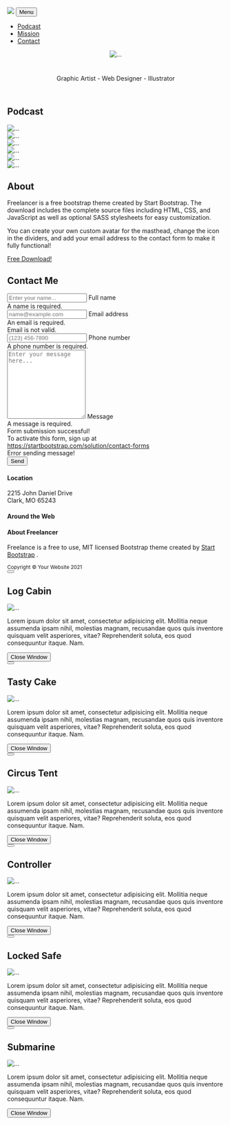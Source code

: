 <!DOCTYPE html>
<html lang="en">
    <head>
        <meta charset="utf-8" />
        <meta name="viewport" content="width=device-width, initial-scale=1, shrink-to-fit=no" />
        <meta name="description" content="" />
        <meta name="author" content="" />
        <title>Fable for Growth</title>
        <!-- Favicon-->
        <link rel="icon" type="image/x-icon" href="assets/favicon.ico" />
        <!-- Font Awesome icons (free version)-->
        <script src="https://use.fontawesome.com/releases/v5.15.3/js/all.js" crossorigin="anonymous"></script>
        <!-- Google fonts-->
        <link href="https://fonts.googleapis.com/css?family=Montserrat:400,700" rel="stylesheet" type="text/css" />
        <link href="https://fonts.googleapis.com/css?family=Lato:400,700,400italic,700italic" rel="stylesheet" type="text/css" />
        <!-- Core theme CSS (includes Bootstrap)-->
        <link href="css/styles.css" rel="stylesheet" />
        <link href="https://cdn.jsdelivr.net/npm/bootstrap@5.0.2/dist/css/bootstrap.min.css" rel="stylesheet" integrity="sha384-EVSTQN3/azprG1Anm3QDgpJLIm9Nao0Yz1ztcQTwFspd3yD65VohhpuuCOmLASjC" crossorigin="anonymous">
        <script src="https://cdn.jsdelivr.net/npm/bootstrap@5.0.2/dist/js/bootstrap.bundle.min.js" integrity="sha384-MrcW6ZMFYlzcLA8Nl+NtUVF0sA7MsXsP1UyJoMp4YLEuNSfAP+JcXn/tWtIaxVXM" crossorigin="anonymous"></script>
    </head>
    <body id="page-top">
        <!-- Navigation-->
        <nav class="navbar navbar-expand-lg bs-brown1 text-uppercase fixed-top" id="mainNav">
            <div class="container">
                <a class="navbar-brand" href="#page-top"><img src="assets/img/Fable.svg"></a>
                <button class="navbar-toggler text-uppercase font-weight-bold bg-primary text-white rounded" type="button" data-bs-toggle="collapse" data-bs-target="#navbarResponsive" aria-controls="navbarResponsive" aria-expanded="false" aria-label="Toggle navigation">
                    Menu
                    <i class="fas fa-bars"></i>
                </button>
                <div class="collapse navbar-collapse" id="navbarResponsive">
                    <ul class="navbar-nav ms-auto">
                        <li class="nav-item mx-0 mx-lg-1"><a class="nav-link py-3 px-0 px-lg-3 rounded" href="#podcast">Podcast</a></li>
                        <li class="nav-item mx-0 mx-lg-1"><a class="nav-link py-3 px-0 px-lg-3 rounded" href="#about">Mission</a></li>
                        <li class="nav-item mx-0 mx-lg-1"><a class="nav-link py-3 px-0 px-lg-3 rounded" href="#contact">Contact</a></li>
                    </ul>
                </div>
            </div>
        </nav>
        <!-- Masthead-->
        <header class="masthead bg-primary text-white text-center">
            <div class="container d-flex align-items-center flex-column">
                <!-- Masthead Avatar Image-->
                <img class="masthead-avatar mb-5" src="assets/img/avataaars.svg" alt="..." />
                <!-- Masthead Heading-->
                <h1 class="masthead-heading text-uppercase mb-0"></h1>
                <!-- Icon Divider-->
                <div class="divider-custom divider-light">
                    <div class="divider-custom-line"></div>
                    <div class="divider-custom-icon"><i class="fas fa-star"></i></div>
                    <div class="divider-custom-line"></div>
                </div>
                <!-- Masthead Subheading-->
                <p class="masthead-subheading font-weight-light mb-0">Graphic Artist - Web Designer - Illustrator</p>
            </div>
        </header>
        <!-- Podcast Section-->
        <section class="page-section podcast" id="podcast">
            <div class="container">
                <!-- Podcast Section Heading-->
                <h2 class="page-section-heading text-center text-uppercase text-secondary mb-0">Podcast</h2>
                <!-- Icon Divider-->
                <div class="divider-custom">
                    <div class="divider-custom-line"></div>
                    <div class="divider-custom-icon"><i class="fas fa-star"></i></div>
                    <div class="divider-custom-line"></div>
                </div>
                <!-- Podcast Grid Items-->
                <div class="row justify-content-center">
                    <!-- Podcast Item 1-->
                    <div class="col-md-6 col-lg-4 mb-5">
                        <div class="podcast-item mx-auto" data-bs-toggle="modal" data-bs-target="#podcastModal1">
                            <div class="podcast-item-caption d-flex align-items-center justify-content-center h-100 w-100">
                                <div class="podcast-item-caption-content text-center text-white"><i class="fas fa-plus fa-3x"></i></div>
                            </div>
                            <img class="img-fluid" src="assets/img/podcast/cabin.png" alt="..." />
                        </div>
                    </div>
                    <!-- Podcast Item 2-->
                    <div class="col-md-6 col-lg-4 mb-5">
                        <div class="podcast-item mx-auto" data-bs-toggle="modal" data-bs-target="#podcastModal2">
                            <div class="podcast-item-caption d-flex align-items-center justify-content-center h-100 w-100">
                                <div class="podcast-item-caption-content text-center text-white"><i class="fas fa-plus fa-3x"></i></div>
                            </div>
                            <img class="img-fluid" src="assets/img/podcast/cake.png" alt="..." />
                        </div>
                    </div>
                    <!-- Podcast Item 3-->
                    <div class="col-md-6 col-lg-4 mb-5">
                        <div class="podcast-item mx-auto" data-bs-toggle="modal" data-bs-target="#podcastModal3">
                            <div class="podcast-item-caption d-flex align-items-center justify-content-center h-100 w-100">
                                <div class="podcast-item-caption-content text-center text-white"><i class="fas fa-plus fa-3x"></i></div>
                            </div>
                            <img class="img-fluid" src="assets/img/podcast/circus.png" alt="..." />
                        </div>
                    </div>
                    <!-- Podcast Item 4-->
                    <div class="col-md-6 col-lg-4 mb-5 mb-lg-0">
                        <div class="podcast-item mx-auto" data-bs-toggle="modal" data-bs-target="#podcastModal4">
                            <div class="podcast-item-caption d-flex align-items-center justify-content-center h-100 w-100">
                                <div class="podcast-item-caption-content text-center text-white"><i class="fas fa-plus fa-3x"></i></div>
                            </div>
                            <img class="img-fluid" src="assets/img/podcast/game.png" alt="..." />
                        </div>
                    </div>
                    <!-- Podcast Item 5-->
                    <div class="col-md-6 col-lg-4 mb-5 mb-md-0">
                        <div class="podcast-item mx-auto" data-bs-toggle="modal" data-bs-target="#podcastModal5">
                            <div class="podcast-item-caption d-flex align-items-center justify-content-center h-100 w-100">
                                <div class="podcast-item-caption-content text-center text-white"><i class="fas fa-plus fa-3x"></i></div>
                            </div>
                            <img class="img-fluid" src="assets/img/podcast/safe.png" alt="..." />
                        </div>
                    </div>
                    <!-- Podcast Item 6-->
                    <div class="col-md-6 col-lg-4">
                        <div class="podcast-item mx-auto" data-bs-toggle="modal" data-bs-target="#podcastModal6">
                            <div class="podcast-item-caption d-flex align-items-center justify-content-center h-100 w-100">
                                <div class="podcast-item-caption-content text-center text-white"><i class="fas fa-plus fa-3x"></i></div>
                            </div>
                            <img class="img-fluid" src="assets/img/podcast/submarine.png" alt="..." />
                        </div>
                    </div>
                </div>
            </div>
        </section>
        <!-- About Section-->
        <section class="page-section bg-primary text-white mb-0" id="about">
            <div class="container">
                <!-- About Section Heading-->
                <h2 class="page-section-heading text-center text-uppercase text-white">About</h2>
                <!-- Icon Divider-->
                <div class="divider-custom divider-light">
                    <div class="divider-custom-line"></div>
                    <div class="divider-custom-icon"><i class="fas fa-star"></i></div>
                    <div class="divider-custom-line"></div>
                </div>
                <!-- About Section Content-->
                <div class="row">
                    <div class="col-lg-4 ms-auto"><p class="lead">Freelancer is a free bootstrap theme created by Start Bootstrap. The download includes the complete source files including HTML, CSS, and JavaScript as well as optional SASS stylesheets for easy customization.</p></div>
                    <div class="col-lg-4 me-auto"><p class="lead">You can create your own custom avatar for the masthead, change the icon in the dividers, and add your email address to the contact form to make it fully functional!</p></div>
                </div>
                <!-- About Section Button-->
                <div class="text-center mt-4">
                    <a class="btn btn-xl btn-outline-light" href="https://startbootstrap.com/theme/freelancer/">
                        <i class="fas fa-download me-2"></i>
                        Free Download!
                    </a>
                </div>
            </div>
        </section>
        <!-- Contact Section-->
        <section class="page-section" id="contact">
            <div class="container">
                <!-- Contact Section Heading-->
                <h2 class="page-section-heading text-center text-uppercase text-secondary mb-0">Contact Me</h2>
                <!-- Icon Divider-->
                <div class="divider-custom">
                    <div class="divider-custom-line"></div>
                    <div class="divider-custom-icon"><i class="fas fa-star"></i></div>
                    <div class="divider-custom-line"></div>
                </div>
                <!-- Contact Section Form-->
                <div class="row justify-content-center">
                    <div class="col-lg-8 col-xl-7">
                        <!-- * * * * * * * * * * * * * * *-->
                        <!-- * * SB Forms Contact Form * *-->
                        <!-- * * * * * * * * * * * * * * *-->
                        <!-- This form is pre-integrated with SB Forms.-->
                        <!-- To make this form functional, sign up at-->
                        <!-- https://startbootstrap.com/solution/contact-forms-->
                        <!-- to get an API token!-->
                        <form id="contactForm" data-sb-form-api-token="API_TOKEN">
                            <!-- Name input-->
                            <div class="form-floating mb-3">
                                <input class="form-control" id="name" type="text" placeholder="Enter your name..." data-sb-validations="required" />
                                <label for="name">Full name</label>
                                <div class="invalid-feedback" data-sb-feedback="name:required">A name is required.</div>
                            </div>
                            <!-- Email address input-->
                            <div class="form-floating mb-3">
                                <input class="form-control" id="email" type="email" placeholder="name@example.com" data-sb-validations="required,email" />
                                <label for="email">Email address</label>
                                <div class="invalid-feedback" data-sb-feedback="email:required">An email is required.</div>
                                <div class="invalid-feedback" data-sb-feedback="email:email">Email is not valid.</div>
                            </div>
                            <!-- Phone number input-->
                            <div class="form-floating mb-3">
                                <input class="form-control" id="phone" type="tel" placeholder="(123) 456-7890" data-sb-validations="required" />
                                <label for="phone">Phone number</label>
                                <div class="invalid-feedback" data-sb-feedback="phone:required">A phone number is required.</div>
                            </div>
                            <!-- Message input-->
                            <div class="form-floating mb-3">
                                <textarea class="form-control" id="message" type="text" placeholder="Enter your message here..." style="height: 10rem" data-sb-validations="required"></textarea>
                                <label for="message">Message</label>
                                <div class="invalid-feedback" data-sb-feedback="message:required">A message is required.</div>
                            </div>
                            <!-- Submit success message-->
                            <!---->
                            <!-- This is what your users will see when the form-->
                            <!-- has successfully submitted-->
                            <div class="d-none" id="submitSuccessMessage">
                                <div class="text-center mb-3">
                                    <div class="fw-bolder">Form submission successful!</div>
                                    To activate this form, sign up at
                                    <br />
                                    <a href="https://startbootstrap.com/solution/contact-forms">https://startbootstrap.com/solution/contact-forms</a>
                                </div>
                            </div>
                            <!-- Submit error message-->
                            <!---->
                            <!-- This is what your users will see when there is-->
                            <!-- an error submitting the form-->
                            <div class="d-none" id="submitErrorMessage"><div class="text-center text-danger mb-3">Error sending message!</div></div>
                            <!-- Submit Button-->
                            <button class="btn btn-primary btn-xl disabled" id="submitButton" type="submit">Send</button>
                        </form>
                    </div>
                </div>
            </div>
        </section>
        <!-- Footer-->
        <footer class="footer text-center">
            <div class="container">
                <div class="row">
                    <!-- Footer Location-->
                    <div class="col-lg-4 mb-5 mb-lg-0">
                        <h4 class="text-uppercase mb-4">Location</h4>
                        <p class="lead mb-0">
                            2215 John Daniel Drive
                            <br />
                            Clark, MO 65243
                        </p>
                    </div>
                    <!-- Footer Social Icons-->
                    <div class="col-lg-4 mb-5 mb-lg-0">
                        <h4 class="text-uppercase mb-4">Around the Web</h4>
                        <a class="btn btn-outline-light btn-social mx-1" href="#!"><i class="fab fa-fw fa-facebook-f"></i></a>
                        <a class="btn btn-outline-light btn-social mx-1" href="#!"><i class="fab fa-fw fa-twitter"></i></a>
                        <a class="btn btn-outline-light btn-social mx-1" href="#!"><i class="fab fa-fw fa-linkedin-in"></i></a>
                        <a class="btn btn-outline-light btn-social mx-1" href="#!"><i class="fab fa-fw fa-dribbble"></i></a>
                    </div>
                    <!-- Footer About Text-->
                    <div class="col-lg-4">
                        <h4 class="text-uppercase mb-4">About Freelancer</h4>
                        <p class="lead mb-0">
                            Freelance is a free to use, MIT licensed Bootstrap theme created by
                            <a href="http://startbootstrap.com">Start Bootstrap</a>
                            .
                        </p>
                    </div>
                </div>
            </div>
        </footer>
        <!-- Copyright Section-->
        <div class="copyright py-4 text-center text-white">
            <div class="container"><small>Copyright &copy; Your Website 2021</small></div>
        </div>
        <!-- Podcast Modals-->
        <!-- Podcast Modal 1-->
        <div class="podcast-modal modal fade" id="podcastModal1" tabindex="-1" aria-labelledby="podcastModal1" aria-hidden="true">
            <div class="modal-dialog modal-xl">
                <div class="modal-content">
                    <div class="modal-header border-0"><button class="btn-close" type="button" data-bs-dismiss="modal" aria-label="Close"></button></div>
                    <div class="modal-body text-center pb-5">
                        <div class="container">
                            <div class="row justify-content-center">
                                <div class="col-lg-8">
                                    <!-- Podcast Modal - Title-->
                                    <h2 class="podcast-modal-title text-secondary text-uppercase mb-0">Log Cabin</h2>
                                    <!-- Icon Divider-->
                                    <div class="divider-custom">
                                        <div class="divider-custom-line"></div>
                                        <div class="divider-custom-icon"><i class="fas fa-star"></i></div>
                                        <div class="divider-custom-line"></div>
                                    </div>
                                    <!-- Podcast Modal - Image-->
                                    <img class="img-fluid rounded mb-5" src="assets/img/podcast/cabin.png" alt="..." />
                                    <!-- Podcast Modal - Text-->
                                    <p class="mb-4">Lorem ipsum dolor sit amet, consectetur adipisicing elit. Mollitia neque assumenda ipsam nihil, molestias magnam, recusandae quos quis inventore quisquam velit asperiores, vitae? Reprehenderit soluta, eos quod consequuntur itaque. Nam.</p>
                                    <button class="btn btn-primary" href="#!" data-bs-dismiss="modal">
                                        <i class="fas fa-times fa-fw"></i>
                                        Close Window
                                    </button>
                                </div>
                            </div>
                        </div>
                    </div>
                </div>
            </div>
        </div>
        <!-- Podcast Modal 2-->
        <div class="podcast-modal modal fade" id="podcastModal2" tabindex="-1" aria-labelledby="podcastModal2" aria-hidden="true">
            <div class="modal-dialog modal-xl">
                <div class="modal-content">
                    <div class="modal-header border-0"><button class="btn-close" type="button" data-bs-dismiss="modal" aria-label="Close"></button></div>
                    <div class="modal-body text-center pb-5">
                        <div class="container">
                            <div class="row justify-content-center">
                                <div class="col-lg-8">
                                    <!-- Podcast Modal - Title-->
                                    <h2 class="podcast-modal-title text-secondary text-uppercase mb-0">Tasty Cake</h2>
                                    <!-- Icon Divider-->
                                    <div class="divider-custom">
                                        <div class="divider-custom-line"></div>
                                        <div class="divider-custom-icon"><i class="fas fa-star"></i></div>
                                        <div class="divider-custom-line"></div>
                                    </div>
                                    <!-- Podcast Modal - Image-->
                                    <img class="img-fluid rounded mb-5" src="assets/img/podcast/cake.png" alt="..." />
                                    <!-- Podcast Modal - Text-->
                                    <p class="mb-4">Lorem ipsum dolor sit amet, consectetur adipisicing elit. Mollitia neque assumenda ipsam nihil, molestias magnam, recusandae quos quis inventore quisquam velit asperiores, vitae? Reprehenderit soluta, eos quod consequuntur itaque. Nam.</p>
                                    <button class="btn btn-primary" href="#!" data-bs-dismiss="modal">
                                        <i class="fas fa-times fa-fw"></i>
                                        Close Window
                                    </button>
                                </div>
                            </div>
                        </div>
                    </div>
                </div>
            </div>
        </div>
        <!-- Podcast Modal 3-->
        <div class="podcast-modal modal fade" id="podcastModal3" tabindex="-1" aria-labelledby="podcastModal3" aria-hidden="true">
            <div class="modal-dialog modal-xl">
                <div class="modal-content">
                    <div class="modal-header border-0"><button class="btn-close" type="button" data-bs-dismiss="modal" aria-label="Close"></button></div>
                    <div class="modal-body text-center pb-5">
                        <div class="container">
                            <div class="row justify-content-center">
                                <div class="col-lg-8">
                                    <!-- Podcast Modal - Title-->
                                    <h2 class="podcast-modal-title text-secondary text-uppercase mb-0">Circus Tent</h2>
                                    <!-- Icon Divider-->
                                    <div class="divider-custom">
                                        <div class="divider-custom-line"></div>
                                        <div class="divider-custom-icon"><i class="fas fa-star"></i></div>
                                        <div class="divider-custom-line"></div>
                                    </div>
                                    <!-- Podcast Modal - Image-->
                                    <img class="img-fluid rounded mb-5" src="assets/img/podcast/circus.png" alt="..." />
                                    <!-- Podcast Modal - Text-->
                                    <p class="mb-4">Lorem ipsum dolor sit amet, consectetur adipisicing elit. Mollitia neque assumenda ipsam nihil, molestias magnam, recusandae quos quis inventore quisquam velit asperiores, vitae? Reprehenderit soluta, eos quod consequuntur itaque. Nam.</p>
                                    <button class="btn btn-primary" href="#!" data-bs-dismiss="modal">
                                        <i class="fas fa-times fa-fw"></i>
                                        Close Window
                                    </button>
                                </div>
                            </div>
                        </div>
                    </div>
                </div>
            </div>
        </div>
        <!-- Podcast Modal 4-->
        <div class="podcast-modal modal fade" id="podcastModal4" tabindex="-1" aria-labelledby="podcastModal4" aria-hidden="true">
            <div class="modal-dialog modal-xl">
                <div class="modal-content">
                    <div class="modal-header border-0"><button class="btn-close" type="button" data-bs-dismiss="modal" aria-label="Close"></button></div>
                    <div class="modal-body text-center pb-5">
                        <div class="container">
                            <div class="row justify-content-center">
                                <div class="col-lg-8">
                                    <!-- Podcast Modal - Title-->
                                    <h2 class="podcast-modal-title text-secondary text-uppercase mb-0">Controller</h2>
                                    <!-- Icon Divider-->
                                    <div class="divider-custom">
                                        <div class="divider-custom-line"></div>
                                        <div class="divider-custom-icon"><i class="fas fa-star"></i></div>
                                        <div class="divider-custom-line"></div>
                                    </div>
                                    <!-- Podcast Modal - Image-->
                                    <img class="img-fluid rounded mb-5" src="assets/img/podcast/game.png" alt="..." />
                                    <!-- Podcast Modal - Text-->
                                    <p class="mb-4">Lorem ipsum dolor sit amet, consectetur adipisicing elit. Mollitia neque assumenda ipsam nihil, molestias magnam, recusandae quos quis inventore quisquam velit asperiores, vitae? Reprehenderit soluta, eos quod consequuntur itaque. Nam.</p>
                                    <button class="btn btn-primary" href="#!" data-bs-dismiss="modal">
                                        <i class="fas fa-times fa-fw"></i>
                                        Close Window
                                    </button>
                                </div>
                            </div>
                        </div>
                    </div>
                </div>
            </div>
        </div>
        <!-- Podcast Modal 5-->
        <div class="podcast-modal modal fade" id="podcastModal5" tabindex="-1" aria-labelledby="podcastModal5" aria-hidden="true">
            <div class="modal-dialog modal-xl">
                <div class="modal-content">
                    <div class="modal-header border-0"><button class="btn-close" type="button" data-bs-dismiss="modal" aria-label="Close"></button></div>
                    <div class="modal-body text-center pb-5">
                        <div class="container">
                            <div class="row justify-content-center">
                                <div class="col-lg-8">
                                    <!-- Podcast Modal - Title-->
                                    <h2 class="podcast-modal-title text-secondary text-uppercase mb-0">Locked Safe</h2>
                                    <!-- Icon Divider-->
                                    <div class="divider-custom">
                                        <div class="divider-custom-line"></div>
                                        <div class="divider-custom-icon"><i class="fas fa-star"></i></div>
                                        <div class="divider-custom-line"></div>
                                    </div>
                                    <!-- Podcast Modal - Image-->
                                    <img class="img-fluid rounded mb-5" src="assets/img/podcast/safe.png" alt="..." />
                                    <!-- Podcast Modal - Text-->
                                    <p class="mb-4">Lorem ipsum dolor sit amet, consectetur adipisicing elit. Mollitia neque assumenda ipsam nihil, molestias magnam, recusandae quos quis inventore quisquam velit asperiores, vitae? Reprehenderit soluta, eos quod consequuntur itaque. Nam.</p>
                                    <button class="btn btn-primary" href="#!" data-bs-dismiss="modal">
                                        <i class="fas fa-times fa-fw"></i>
                                        Close Window
                                    </button>
                                </div>
                            </div>
                        </div>
                    </div>
                </div>
            </div>
        </div>
        <!-- Podcast Modal 6-->
        <div class="podcast-modal modal fade" id="podcastModal6" tabindex="-1" aria-labelledby="podcastModal6" aria-hidden="true">
            <div class="modal-dialog modal-xl">
                <div class="modal-content">
                    <div class="modal-header border-0"><button class="btn-close" type="button" data-bs-dismiss="modal" aria-label="Close"></button></div>
                    <div class="modal-body text-center pb-5">
                        <div class="container">
                            <div class="row justify-content-center">
                                <div class="col-lg-8">
                                    <!-- Podcast Modal - Title-->
                                    <h2 class="podcast-modal-title text-secondary text-uppercase mb-0">Submarine</h2>
                                    <!-- Icon Divider-->
                                    <div class="divider-custom">
                                        <div class="divider-custom-line"></div>
                                        <div class="divider-custom-icon"><i class="fas fa-star"></i></div>
                                        <div class="divider-custom-line"></div>
                                    </div>
                                    <!-- Podcast Modal - Image-->
                                    <img class="img-fluid rounded mb-5" src="assets/img/podcast/submarine.png" alt="..." />
                                    <!-- Podcast Modal - Text-->
                                    <p class="mb-4">Lorem ipsum dolor sit amet, consectetur adipisicing elit. Mollitia neque assumenda ipsam nihil, molestias magnam, recusandae quos quis inventore quisquam velit asperiores, vitae? Reprehenderit soluta, eos quod consequuntur itaque. Nam.</p>
                                    <button class="btn btn-primary" href="#!" data-bs-dismiss="modal">
                                        <i class="fas fa-times fa-fw"></i>
                                        Close Window
                                    </button>
                                </div>
                            </div>
                        </div>
                    </div>
                </div>
            </div>
        </div>
        <!-- Bootstrap core JS-->
        <script src="https://cdn.jsdelivr.net/npm/bootstrap@5.0.2/dist/js/bootstrap.bundle.min.js"></script>
        <!-- Core theme JS-->
        <script src="js/scripts.js"></script>
        <!-- * * * * * * * * * * * * * * * * * * * * * * * * * * * * * * * * * * * * * * * *-->
        <!-- * *                               SB Forms JS                               * *-->
        <!-- * * Activate your form at https://startbootstrap.com/solution/contact-forms * *-->
        <!-- * * * * * * * * * * * * * * * * * * * * * * * * * * * * * * * * * * * * * * * *-->
        <script src="https://cdn.startbootstrap.com/sb-forms-latest.js"></script>
    </body>
</html>
